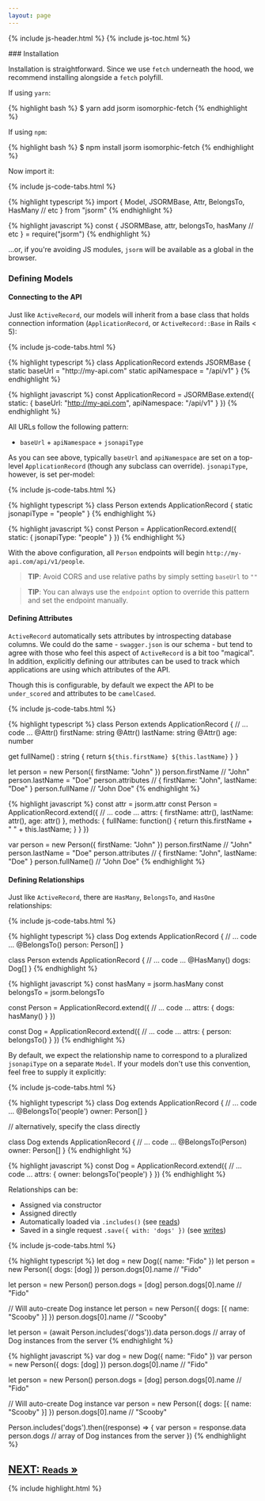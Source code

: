 ```yaml
---
layout: page
---
```


{% include js-header.html %}
{% include js-toc.html %}

<div markdown="1" class="col-md-8 col-md-offset-1">
### Installation

Installation is straightforward. Since we use `fetch` underneath the
hood, we recommend installing alongside a `fetch` polyfill.

If using `yarn`:

{% highlight bash %}
$ yarn add jsorm isomorphic-fetch
{% endhighlight %}

If using `npm`:

{% highlight bash %}
$ npm install jsorm isomorphic-fetch
{% endhighlight %}

Now import it:

{% include js-code-tabs.html %}
<div markdown="1" class="code-tabs">
{% highlight typescript %}
import {
  Model,
  JSORMBase,
  Attr,
  BelongsTo,
  HasMany
  // etc
} from "jsorm"
{% endhighlight %}

{% highlight javascript %}
const {
  JSORMBase,
  attr,
  belongsTo,
  hasMany
  // etc
} = require("jsorm")
{% endhighlight %}
</div>

...or, if you're avoiding JS modules, `jsorm` will be available as a global in
the browser.

### Defining Models

#### Connecting to the API

Just like `ActiveRecord`, our models will inherit from a base class that
holds connection information (`ApplicationRecord`, or
`ActiveRecord::Base` in Rails < 5):

{% include js-code-tabs.html %}
<div markdown="1" class="code-tabs">
{% highlight typescript %}
class ApplicationRecord extends JSORMBase {
  static baseUrl = "http://my-api.com"
  static apiNamespace = "/api/v1"
}
{% endhighlight %}

{% highlight javascript %}
const ApplicationRecord = JSORMBase.extend({
  static: {
    baseUrl: "http://my-api.com",
    apiNamespace: "/api/v1"
  }
})
{% endhighlight %}

All URLs follow the following pattern:

  * `baseUrl` + `apiNamespace` + `jsonapiType`

As you can see above, typically `baseUrl` and `apiNamespace` are set on
a top-level `ApplicationRecord` (though any subclass can override).
`jsonapiType`, however, is set per-model:

{% include js-code-tabs.html %}
<div markdown="1" class="code-tabs">
{% highlight typescript %}
class Person extends ApplicationRecord {
  static jsonapiType = "people"
}
{% endhighlight %}

{% highlight javascript %}
const Person = ApplicationRecord.extend({
  static: {
    jsonapiType: "people"
  }
})
{% endhighlight %}
</div>

With the above configuration, all `Person` endpoints will begin
`http://my-api.com/api/v1/people`.

> **TIP**: Avoid CORS and use relative paths by simply setting `baseUrl` to
`""`

> **TIP**: You can always use the `endpoint` option to override this pattern
and set the endpoint manually.

#### Defining Attributes

`ActiveRecord` automatically sets attributes by introspecting database
columns. We could do the same - `swagger.json` is our schema - but tend
to agree with those who feel this aspect of `ActiveRecord` is a bit too
"magical". In addition, explicitly defining our attributes can be used
to track which applications are using which attributes of the API.

Though this is configurable, by default we expect the API to be
`under_scored` and attributes to be `camelCased`.

{% include js-code-tabs.html %}
<div markdown="1" class="code-tabs">
{% highlight typescript %}
class Person extends ApplicationRecord {
  // ... code ...
  @Attr() firstName: string
  @Attr() lastName: string
  @Attr() age: number

  get fullName() : string {
    return `${this.firstName} ${this.lastName}`
  }
}

let person = new Person({ firstName: "John" })
person.firstName // "John"
person.lastName = "Doe"
person.attributes // { firstName: "John", lastName: "Doe" }
person.fullName // "John Doe"
{% endhighlight %}

{% highlight javascript %}
const attr = jsorm.attr
const Person = ApplicationRecord.extend({
  // ... code ...
  attrs: {
    firstName: attr(),
    lastName: attr(),
    age: attr()
  },
  methods: {
    fullName: function() {
      return this.firstName + " " + this.lastName;
    }
  }
})

var person = new Person({ firstName: "John" })
person.firstName // "John"
person.lastName = "Doe"
person.attributes // { firstName: "John", lastName: "Doe" }
person.fullName() // "John Doe"
{% endhighlight %}
</div>

#### Defining Relationships

Just like `ActiveRecord`, there are `HasMany`, `BelongsTo`, and
`HasOne` relationships:

{% include js-code-tabs.html %}
<div markdown="1" class="code-tabs">
{% highlight typescript %}
class Dog extends ApplicationRecord {
  // ... code ...
  @BelongsTo() person: Person[]
}

class Person extends ApplicationRecord {
  // ... code ...
  @HasMany() dogs: Dog[]
}
{% endhighlight %}

{% highlight javascript %}
const hasMany = jsorm.hasMany
const belongsTo = jsorm.belongsTo

const Person = ApplicationRecord.extend({
  // ... code ...
  attrs: {
    dogs: hasMany()
  }
})

const Dog = ApplicationRecord.extend({
  // ... code ...
  attrs: {
    person: belongsTo()
  }
})
{% endhighlight %}
</div>

By default, we expect the relationship name to correspond to a
pluralized `jsonapiType` on a separate `Model`. If your models don't
use this convention, feel free to supply it explicitly:

{% include js-code-tabs.html %}
<div markdown="1" class="code-tabs">
{% highlight typescript %}
class Dog extends ApplicationRecord {
  // ... code ...
  @BelongsTo('people') owner: Person[]
}

// alternatively, specify the class directly

class Dog extends ApplicationRecord {
  // ... code ...
  @BelongsTo(Person) owner: Person[]
}
{% endhighlight %}

{% highlight javascript %}
const Dog = ApplicationRecord.extend({
  // ... code ...
  attrs: {
    owner: belongsTo('people')
  }
})
{% endhighlight %}
</div>

Relationships can be:

* Assigned via constructor
* Assigned directly
* Automatically loaded via `.includes()` (see [reads](/js/reads))
* Saved in a single request `.save({ with: 'dogs' })` (see
[writes](/js/writes))

{% include js-code-tabs.html %}
<div markdown="1" class="code-tabs">
  {% highlight typescript %}
let dog = new Dog({ name: "Fido" })
let person = new Person({ dogs: [dog] })
person.dogs[0].name // "Fido"

let person = new Person()
person.dogs = [dog]
person.dogs[0].name // "Fido"

// Will auto-create Dog instance
let person = new Person({ dogs: [{ name: "Scooby" }] })
person.dogs[0].name // "Scooby"

let person = (await Person.includes('dogs')).data
person.dogs // array of Dog instances from the server
  {% endhighlight %}

  {% highlight javascript %}
var dog = new Dog({ name: "Fido" })
var person = new Person({ dogs: [dog] })
person.dogs[0].name // "Fido"

let person = new Person()
person.dogs = [dog]
person.dogs[0].name // "Fido"

// Will auto-create Dog instance
var person = new Person({ dogs: [{ name: "Scooby" }] })
person.dogs[0].name // "Scooby"

Person.includes('dogs').then((response) => {
  var person = response.data
  person.dogs // array of Dog instances from the server
})
  {% endhighlight %}
</div>

<div class="clearfix">
  <h2 id="next">
    <a href="/js/reads">
      NEXT:
      <small>Reads</small>
      &raquo;
    </a>
  </h2>
</div>

{% include highlight.html %}
